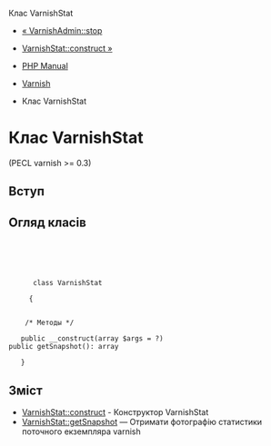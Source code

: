 Клас VarnishStat

-   [« VarnishAdmin::stop](varnishadmin.stop.html)
    
-   [VarnishStat::construct »](varnishstat.construct.html)
    
-   [PHP Manual](index.html)
    
-   [Varnish](book.varnish.html)
    
-   Клас VarnishStat
    

# Клас VarnishStat

(PECL varnish >= 0.3)

## Вступ

## Огляд класів

```classsynopsis



    
     
      class VarnishStat
     
     {


    /* Методы */
    
   public __construct(array $args = ?)
public getSnapshot(): array

   }
```

## Зміст

-   [VarnishStat::construct](varnishstat.construct.html) - Конструктор VarnishStat
-   [VarnishStat::getSnapshot](varnishstat.getsnapshot.html) — Отримати фотографію статистики поточного екземпляра varnish